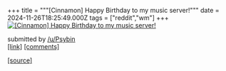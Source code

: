 +++
title = """[Cinnamon] Happy Birthday to my music server!"""
date = 2024-11-26T18:25:49.000Z
tags = ["reddit","wm"]
+++
[![[Cinnamon] Happy Birthday to my music server!](https://b.thumbs.redditmedia.com/8cp5P9e_xBWHZ65xSy2i3cyqODAyHbyKuCFxc8tW2oQ.jpg "[Cinnamon] Happy Birthday to my music server!")](https://www.reddit.com/r/unixporn/comments/1h0iu9y/cinnamon_happy_birthday_to_my_music_server/)

submitted by [/u/Psybin](https://www.reddit.com/user/Psybin)  
[\[link\]](https://www.reddit.com/gallery/1h0iu9y) [\[comments\]](https://www.reddit.com/r/unixporn/comments/1h0iu9y/cinnamon_happy_birthday_to_my_music_server/)

[[source]](https://www.reddit.com/r/unixporn/comments/1h0iu9y/cinnamon_happy_birthday_to_my_music_server/)
